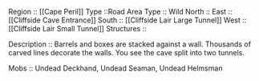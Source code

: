 Region :: [[Cape Peril]]
Type ::Road
Area Type :: Wild
North :: 
East :: [[Cliffside Cave Entrance]]
South :: [[Cliffside Lair Large Tunnel]]
West :: [[Cliffside Lair Small Tunnel]]
Structures :: 

Description ::   Barrels and boxes are stacked against a wall. Thousands of carved lines decorate the walls. You see the cave split into two tunnels.

Mobs :: Undead Deckhand, Undead Seaman, Undead Helmsman